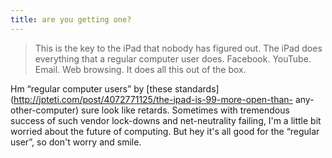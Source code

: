 ```yaml
---
title: are you getting one?
---
```


> This is the key to the iPad that nobody has figured out. The iPad does
everything that a regular computer user does. Facebook. YouTube. Email. Web
browsing. It does all this out of the box.

Hm “regular computer users” by [these
standards](http://jpteti.com/post/4072771125/the-ipad-is-99-more-open-than-
any-other-computer) sure look like retards. Sometimes with tremendous success
of such vendor lock-downs and net-neutrality failing, I'm a little bit worried
about the future of computing. But hey it's all good for the “regular user”,
so don't worry and smile.

